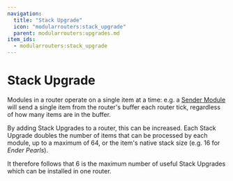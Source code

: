 ```yaml
---
navigation:
  title: "Stack Upgrade"
  icon: "modularrouters:stack_upgrade"
  parent: modularrouters:upgrades.md
item_ids:
  - modularrouters:stack_upgrade
---
```


# Stack Upgrade

Modules in a router operate on a single item at a time: e.g. a [Sender Module](../modules/sender_1.md) will send a single item from the router's buffer each router tick, regardless of how many items are in the buffer.

By adding Stack Upgrades to a router, this can be increased. Each Stack Upgrade doubles the number of items that can be processed by each module, up to a maximum of 64, or the item's native stack size (e.g. 16 for *Ender Pearls*).

It therefore follows that 6 is the maximum number of useful Stack Upgrades which can be installed in one router.



<Recipe id="modularrouters:stack_upgrade" />

